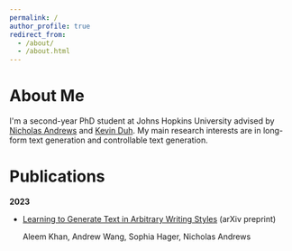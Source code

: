```yaml
---
permalink: /
author_profile: true
redirect_from: 
  - /about/
  - /about.html
---
```



About Me
======
I'm a second-year PhD student at Johns Hopkins University advised by [Nicholas Andrews](https://www.cs.jhu.edu/~noa/) and [Kevin Duh](https://www.cs.jhu.edu/~kevinduh/). My main research interests are in long-form text generation and controllable text generation. 

Publications
======

**2023**

- [Learning to Generate Text in Arbitrary Writing Styles](https://arxiv.org/abs/2312.17242) (arXiv preprint)

  Aleem Khan, Andrew Wang, Sophia Hager, Nicholas Andrews


